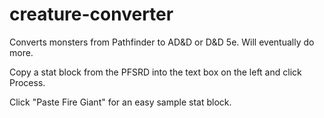# creature-converter
Converts monsters from Pathfinder to AD&D or D&D 5e. Will eventually do more.

Copy a stat block from the PFSRD into the text box on the left and click Process.

Click "Paste Fire Giant" for an easy sample stat block.
